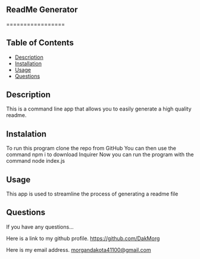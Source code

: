  
## ReadMe Generator
=================

## Table of Contents

* [Description](#Description)
* [Installation](#Installation)
* [Usage](#Usage)
* [Questions](#Questions)

## Description

This is a command line app that allows you to easily generate a high quality readme.

## Instalation

To run this program clone the repo from GitHub
You can then use the command npm i to download Inquirer
Now you can run the program with the command node index.js

## Usage

This app is used to streamline the process of generating a readme file

## Questions

If you have any questions...

Here is a link to my github profile.
https://github.com/DakMorg

Here is my email address. 
morgandakota41100@gmail.com
